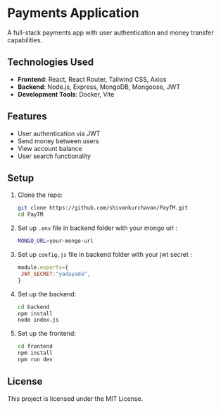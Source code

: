 
# Payments Application

A full-stack payments app with user authentication and money transfer capabilities.

## Technologies Used
- **Frontend**: React, React Router, Tailwind CSS, Axios
- **Backend**: Node.js, Express, MongoDB, Mongoose, JWT
- **Development Tools**: Docker, Vite

## Features
- User authentication via JWT
- Send money between users
- View account balance
- User search functionality

## Setup

1. Clone the repo:
   ```bash
   git clone https://github.com/shivankurchavan/PayTM.git
   cd PayTM
   ```
2. Set up `.env` file in backend folder with your mongo url :
   ```bash
   MONGO_URL=your-mongo-url
   ```

3. Set up `config.js` file in backend folder with your jwt secret :
   ```js
   module.exports={
    JWT_SECRET:"yadayada",
   }
   ```
4. Set up the backend:
   ```bash
   cd backend
   npm install
   node index.js
   ```

5. Set up the frontend:
   ```bash
   cd frontend
   npm install
   npm run dev
   ```


## License
This project is licensed under the MIT License.
